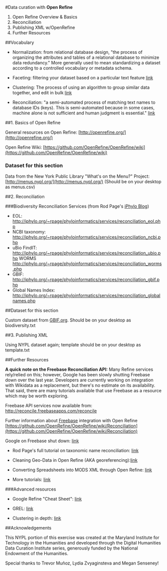 #Data curation with **Open Refine**

1. Open Refine Overview & Basics
2. Reconciliation
3. Publishing XML w/OpenRefine
4. Further Resources

##Vocabulary

- Normalization: from relational database design, "the process of organizing the attributes and tables of a relational database to minimize data redundancy."  More generally used to mean standardizing a dataset according to a controlled vocabulary or metadata schema.

- Faceting: filtering your dataset based on a particular text feature [link](https://github.com/OpenRefine/OpenRefine/wiki/Faceting)

- Clustering: The process of using an algorithm to group similar data together, and edit in bulk [link](https://github.com/OpenRefine/OpenRefine/wiki/Clustering)

- Reconciliation: "a semi-automated process of matching text names to database IDs (keys). This is semi-automated because in some cases, machine alone is not sufficient and human judgment is essential." [link](https://github.com/OpenRefine/OpenRefine/wiki/Reconciliation)


##1. Basics of Open Refine

General resources on Open Refine: [http://openrefine.org/](http://openrefine.org/)

Open Refine Wiki: [https://github.com/OpenRefine/OpenRefine/wiki](https://github.com/OpenRefine/OpenRefine/wiki)

### Dataset for this section

Data from the New York Public Library "What's on the Menu?" Project: [http://menus.nypl.org/](http://menus.nypl.org/) (Should be on your desktop as menus.csv)

##2. Reconciliation

###Biodiversity Reconciliation Services (from Rod Page's [iPhylo Blog](iphylo.blogspot.com/2012/02/using-google-refine-and-taxonomic.html))

- EOL: http://iphylo.org/~rpage/phyloinformatics/services/reconciliation_eol.php
- NCBI taxonomy: http://iphylo.org/~rpage/phyloinformatics/services/reconciliation_ncbi.php
- uBio FindIT: http://iphylo.org/~rpage/phyloinformatics/services/reconciliation_ubio.php
WORMS http://iphylo.org/~rpage/phyloinformatics/services/reconciliation_worms.php
- GBIF: http://iphylo.org/~rpage/phyloinformatics/services/reconciliation_gbif.php
- Global Names Index: http://iphylo.org/~rpage/phyloinformatics/services/reconciliation_globalnames.php

##Dataset for this section 

Custom dataset from [GBIF.org](http://www.gbif.org/).  Should be on your desktop as biodiversity.txt

##3. Publishing XML

Using NYPL dataset again; template should be on your desktop as template.txt

##Further Resources

**A quick note on the Freebase Reconciliation API:** Many Refine services rely/relied on this; however, Google has been slowly shutting Freebase down over the last year.  Developers are currently working on integration with Wikidata as a replacement, but there's no estimate on its availability.  That said, there are many tutorials available that use Freebase as a resource which may be worth exploring.

Freebase API services now available from: http://reconcile.freebaseapps.com/reconcile

Further information about [Freebase](www.freebase.org) integration with Open Refine [https://github.com/OpenRefine/OpenRefine/wiki/Reconciliation](https://github.com/OpenRefine/OpenRefine/wiki/Reconciliation)

Google on Freebase shut down: [link](https://plus.google.com/109936836907132434202/posts/bu3z2wVqcQc)

- Rod Page's full tutorial on taxonomic name reconciliation: [link](http://iphylo.blogspot.com/2012/02/using-google-refine-and-taxonomic.html)

- Cleaning Geo-Data in Open Refine (AKA georeferencing):[link](http://ahmadassaf.com/blog/data-analysis/cleaning-geo-data-open-refine/)

- Converting Spreadsheets into MODS XML through Open Refine: [link](https://www.utsc.utoronto.ca/digitalscholarship/content/blogs/converting-spreadsheets-modsxml-using-open-refine)

- More tutorials: [link](https://github.com/OpenRefine/OpenRefine/wiki/External-Resources)


###Advanced resources

- Google Refine "Cheat Sheet": [link](http://arcadiafalcone.net/GoogleRefineCheatSheets.pdf)

- GREL: [link](https://github.com/OpenRefine/OpenRefine/wiki/Variables)

- Clustering in depth: [link](https://github.com/OpenRefine/OpenRefine/wiki/Clustering-In-Depth)

##Acknowledgements

This NYPL portion of this exercise was created at the Maryland Institute for Technology in the Humanities and developed through the Digital Humanities Data Curation Institute series, generously funded by the National Endowment of the Humanities.  

Special thanks to Trevor Muñoz, Lydia Zvyaginsteva and Megan Senseney!


